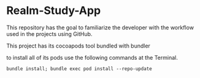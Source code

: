 # Realm-Study-App
This repository has the goal to familiarize the developer with the workflow used in the projects using GitHub.

This project has its cocoapods tool bundled with bundler

to install all of its pods use the following commands at the Terminal.

`bundle install; bundle exec pod install --repo-update`
